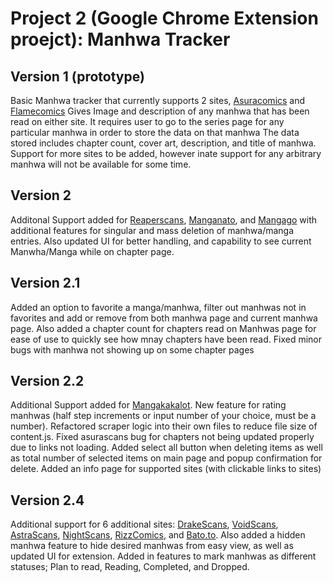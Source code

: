 # Project 2 (Google Chrome Extension proejct): Manhwa Tracker
## Version 1 (prototype)

Basic Manhwa tracker that currently supports 2 sites, [Asuracomics][def] and [Flamecomics][def2]
Gives Image and description of any manhwa that has been read on either site. It requires
user to go to the series page for any particular manhwa in order to store the data on that manhwa
The data stored includes chapter count, cover art, description, and title of manhwa. 
Support for more sites to be added, however inate support for any arbitrary manhwa will not be
available for some time.


## Version 2
Additonal Support added for [Reaperscans][def5], [Manganato][def4], and [Mangago][def3] with
additional features for singular and mass deletion of manhwa/manga entries. Also updated
UI for better handling, and capability to see current Manwha/Manga while on chapter
page.

## Version 2.1
Added an option to favorite a manga/manhwa, filter out manhwas not in favorites and add or remove from both manhwa page
and current manhwa page. Also added a chapter count for chapters read on Manhwas page for ease of use to quickly see how mnay chapters have been read. Fixed minor bugs with manhwa not showing up on some chapter pages

## Version 2.2
Additional Support added for [Mangakakalot][def6]. New feature for rating manhwas (half step increments or input number of your choice, must be a number). Refactored scraper logic into their own files to reduce file size of content.js.
Fixed asurascans bug for chapters not being updated properly due to links not loading. Added select all button when deleting items as well as total number of selected items on main page and popup confirmation for delete. Added an info page for supported sites (with clickable links to sites)

## Version 2.4
Additional support for 6 additional sites: [DrakeScans][def7], [VoidScans][def8], [AstraScans][def9], [NightScans][def10], [RizzComics][def11], and [Bato.to][def12]. Also added a hidden manhwa feature to hide desired manhwas from easy view, as well
as updated UI for extension. Added in features to mark manhwas as different statuses; Plan to read, Reading, Completed, and Dropped.

[def]: https://asuracomic.net/
[def2]: https://flamecomics.xyz/
[def3]: https://www.mangago.me/
[def4]: https://manganato.com/
[def5]: https://reaperscans.com/
[def6]: https://mangakakalot.com/
[def7]: https://drakecomic.org
[def8]: https://hivetoon.com
[def9]: https://astrascans.org/
[def10]: https://nightsup.net/
[def11]: https://rizzfables.com/
[def12]: https://bato.to